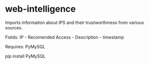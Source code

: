 # web-intelligence

Imports informaiton about IPS and their trustworthiness from various sources.

Fields:
IP - Recomended Access - Description - timestamp

Requires:
  PyMySQL
  
  pip install PyMySQL
